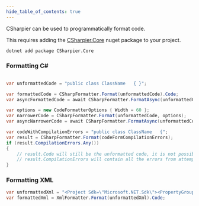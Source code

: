 ```yaml
---
hide_table_of_contents: true
---
```

CSharpier can be used to programmatically format code.

This requires adding the [CSharpier.Core](https://www.nuget.org/packages/CSharpier.Core/) nuget package to your project.
```bash
dotnet add package CSharpier.Core
```

### Formatting C#

```csharp

var unformattedCode = "public class ClassName   { }";

var formattedCode = CSharpFormatter.Format(unformattedCode).Code;
var asyncFormattedCode = await CSharpFormatter.FormatAsync(unformattedCode).Code;

var options = new CodeFormatterOptions { Width = 60 };
var narrowerCode = CSharpFormatter.Format(unformattedCode, options);
var asyncNarrowerCode = await CSharpFormatter.FormatAsync(unformattedCode, options);

var codeWithCompilationErrors = "public class ClassName   {";
var result = CSharpFormatter.Format(codeFormCompilationErrors);
if (result.CompilationErrors.Any())
{
    // result.Code will still be the unformatted code, it is not possible to format code that can't compile
    // result.CompilationErrors will contain all the errors from attempting to compile the code
}
```

### Formatting XML
```csharp
var unformattedXml = "<Project Sdk=\"Microsoft.NET.Sdk\"><PropertyGroup><LangVersion>4</LangVersion></PropertyGroup></Project>
var formattedXml = XmlFormatter.Format(unformattedXml).Code;
```
